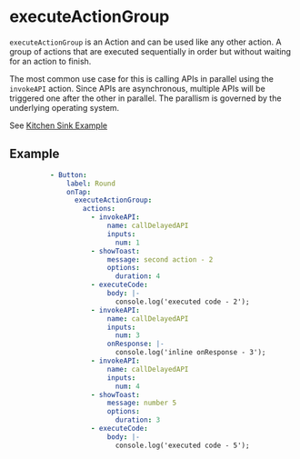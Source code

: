 # executeActionGroup

`executeActionGroup` is an Action and can be used like any other action. A group of actions that are executed sequentially in order but without waiting for an action to finish.

The most common use case for this is calling APIs in parallel using the `invokeAPI` action. Since APIs are asynchronous, multiple APIs will be triggered one after the other in parallel. The parallism is governed by the underlying operating system.

See [Kitchen Sink Example](https://studio.ensembleui.com/app/e24402cb-75e2-404c-866c-29e6c3dd7992/screen/VJQun4rJ91mATTBopsNy#)

## Example
```yaml
          - Button:
              label: Round
              onTap:
                executeActionGroup:
                  actions:
                    - invokeAPI:
                        name: callDelayedAPI
                        inputs:
                          num: 1
                    - showToast:
                        message: second action - 2
                        options:
                          duration: 4
                    - executeCode:
                        body: |- 
                          console.log('executed code - 2');
                    - invokeAPI:
                        name: callDelayedAPI
                        inputs:
                          num: 3
                        onResponse: |-
                          console.log('inline onResponse - 3');
                    - invokeAPI:
                        name: callDelayedAPI
                        inputs:
                          num: 4
                    - showToast:
                        message: number 5
                        options:
                          duration: 3
                    - executeCode:
                        body: |- 
                          console.log('executed code - 5');
```
